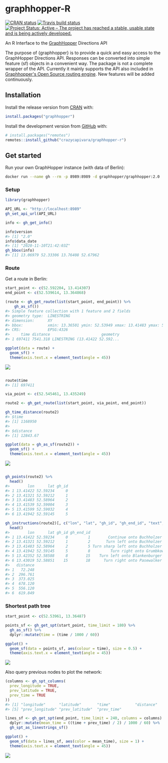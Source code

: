 
<!-- README.md is generated from README.Rmd. Please edit that file -->
graphhopper-R
=============

<!-- badges: start -->
[![CRAN status](https://www.r-pkg.org/badges/version/graphhopper)](https://CRAN.R-project.org/package=graphhopper) [![Travis build status](https://travis-ci.org/crazycapivara/graphhopper-r.svg?branch=master)](https://travis-ci.org/crazycapivara/graphhopper-r) [![Project Status: Active – The project has reached a stable, usable state and is being actively developed.](https://www.repostatus.org/badges/latest/active.svg)](https://www.repostatus.org/#active) <!-- badges: end -->

An R Interface to the [GraphHopper](https://www.graphhopper.com/) Directions API

The purpose of {graphhopper} is to provide a quick and easy access to the GraphHopper Directions API. Responses can be converted into simple feature (sf) objects in a convenient way. The package is not a complete wrapper of the API. Currently it mainly supports the API also included in [Graphhopper's Open Source routing engine](https://github.com/graphhopper/graphhopper). New features will be added continuously.

Installation
------------

Install the release version from [CRAN](https://cran.r-project.org/) with:

``` r
install.packages("graphhopper")
```

Install the development version from [GitHub](https://github.com/) with:

``` r
# install.packages("remotes")
remotes::install_github("crazycapivara/graphhopper-r")
```

Get started
-----------

Run your own GraphHopper instance (with data of Berlin):

``` bash
docker run --name gh --rm -p 8989:8989 -d graphhopper/graphhopper:2.0
```

### Setup

``` r
library(graphhopper)

API_URL <- "http://localhost:8989"
gh_set_api_url(API_URL)

info <- gh_get_info()

info$version
#> [1] "2.0"
info$data_date
#> [1] "2020-11-10T21:42:03Z"
gh_bbox(info)
#> [1] 13.06979 52.33306 13.76408 52.67962
```

### Route

Get a route in Berlin:

``` r
start_point <- c(52.592204, 13.414307)
end_point <- c(52.539614, 13.364868)

(route <- gh_get_route(list(start_point, end_point)) %>%
    gh_as_sf())
#> Simple feature collection with 1 feature and 2 fields
#> geometry type:  LINESTRING
#> dimension:      XY
#> bbox:           xmin: 13.36501 ymin: 52.53949 xmax: 13.41483 ymax: 52.59234
#> CRS:            EPSG:4326
#>     time distance                       geometry
#> 1 697411 7541.318 LINESTRING (13.41422 52.592...

ggplot(data = route) +
  geom_sf() +
  theme(axis.text.x = element_text(angle = 45))
```

![](man/figures/README-route-example-1.png)

``` r

route$time
#> [1] 697411

via_point <- c(52.545461, 13.435249)

route2 <- gh_get_route(list(start_point, via_point, end_point))

gh_time_distance(route2)
#> $time
#> [1] 1168950
#> 
#> $distance
#> [1] 12843.67

ggplot(data = gh_as_sf(route2)) +
  geom_sf() +
  theme(axis.text.x = element_text(angle = 45))
```

![](man/figures/README-route-example-2.png)

``` r

gh_points(route2) %>%
  head()
#>        lon      lat gh_id
#> 1 13.41422 52.59234     0
#> 2 13.41321 52.59212     1
#> 3 13.41483 52.58964     2
#> 4 13.41539 52.59004     3
#> 5 13.41599 52.59032     4
#> 6 13.41942 52.59145     5

gh_instructions(route2)[, c("lon", "lat", "gh_id", "gh_end_id", "text", "distance")] %>%
  head()
#>        lon      lat gh_id gh_end_id                                   text
#> 1 13.41422 52.59234     0         1        Continue onto Buchholzer Straße
#> 2 13.41321 52.59212     1         2       Turn left onto Buchholzer Straße
#> 3 13.41483 52.58964     2         5 Turn sharp left onto Buchholzer Straße
#> 4 13.41942 52.59145     5         8         Turn right onto Grumbkowstraße
#> 5 13.42352 52.58588     8        15    Turn left onto Blankenburger Straße
#> 6 13.43019 52.58851    15        18      Turn right onto Pasewalker Straße
#>   distance
#> 1   72.248
#> 2  296.761
#> 3  373.025
#> 4  678.120
#> 5  556.120
#> 6  619.849
```

### Shortest path tree

``` r
start_point <- c(52.53961, 13.36487)

points_sf <- gh_get_spt(start_point, time_limit = 180) %>%
  gh_as_sf() %>%
  dplyr::mutate(time = (time / 1000 / 60))

ggplot() +
  geom_sf(data = points_sf, aes(colour = time), size = 0.5) +
  theme(axis.text.x = element_text(angle = 45))
```

![](man/figures/README-spt-example-1.png)

Also query previous nodes to plot the network:

``` r
(columns <- gh_spt_columns(
  prev_longitude = TRUE,
  prev_latitude = TRUE,
  prev_time = TRUE
))
#> [1] "longitude"      "latitude"       "time"           "distance"      
#> [5] "prev_longitude" "prev_latitude"  "prev_time"

lines_sf <- gh_get_spt(end_point, time_limit = 240, columns = columns) %>%
  dplyr::mutate(mean_time = ((time + prev_time) / 2) / 1000 / 60) %>%
  gh_spt_as_linestrings_sf()

ggplot() +
  geom_sf(data = lines_sf, aes(color = mean_time), size = 1) +
  theme(axis.text.x = element_text(angle = 45))
```

![](man/figures/README-spt-example-lines-1.png)
